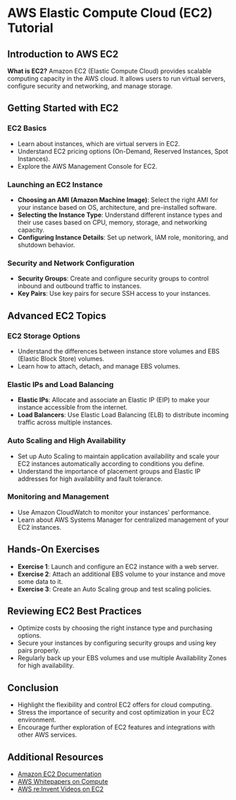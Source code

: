 
# AWS Elastic Compute Cloud (EC2) Tutorial

## Introduction to AWS EC2

**What is EC2?**
Amazon EC2 (Elastic Compute Cloud) provides scalable computing capacity in the AWS cloud. It allows users to run virtual servers, configure security and networking, and manage storage.

## Getting Started with EC2

### EC2 Basics

- Learn about instances, which are virtual servers in EC2.
- Understand EC2 pricing options (On-Demand, Reserved Instances, Spot Instances).
- Explore the AWS Management Console for EC2.

### Launching an EC2 Instance

- **Choosing an AMI (Amazon Machine Image)**: Select the right AMI for your instance based on OS, architecture, and pre-installed software.
- **Selecting the Instance Type**: Understand different instance types and their use cases based on CPU, memory, storage, and networking capacity.
- **Configuring Instance Details**: Set up network, IAM role, monitoring, and shutdown behavior.

### Security and Network Configuration

- **Security Groups**: Create and configure security groups to control inbound and outbound traffic to instances.
- **Key Pairs**: Use key pairs for secure SSH access to your instances.

## Advanced EC2 Topics

### EC2 Storage Options

- Understand the differences between instance store volumes and EBS (Elastic Block Store) volumes.
- Learn how to attach, detach, and manage EBS volumes.

### Elastic IPs and Load Balancing

- **Elastic IPs**: Allocate and associate an Elastic IP (EIP) to make your instance accessible from the internet.
- **Load Balancers**: Use Elastic Load Balancing (ELB) to distribute incoming traffic across multiple instances.

### Auto Scaling and High Availability

- Set up Auto Scaling to maintain application availability and scale your EC2 instances automatically according to conditions you define.
- Understand the importance of placement groups and Elastic IP addresses for high availability and fault tolerance.

### Monitoring and Management

- Use Amazon CloudWatch to monitor your instances' performance.
- Learn about AWS Systems Manager for centralized management of your EC2 instances.

## Hands-On Exercises

- **Exercise 1**: Launch and configure an EC2 instance with a web server.
- **Exercise 2**: Attach an additional EBS volume to your instance and move some data to it.
- **Exercise 3**: Create an Auto Scaling group and test scaling policies.

## Reviewing EC2 Best Practices

- Optimize costs by choosing the right instance type and purchasing options.
- Secure your instances by configuring security groups and using key pairs properly.
- Regularly back up your EBS volumes and use multiple Availability Zones for high availability.

## Conclusion

- Highlight the flexibility and control EC2 offers for cloud computing.
- Stress the importance of security and cost optimization in your EC2 environment.
- Encourage further exploration of EC2 features and integrations with other AWS services.

## Additional Resources

- [Amazon EC2 Documentation](https://docs.aws.amazon.com/ec2/)
- [AWS Whitepapers on Compute](https://aws.amazon.com/whitepapers/topics/compute/)
- [AWS re:Invent Videos on EC2](https://www.youtube.com/user/AmazonWebServices/search?query=EC2)
